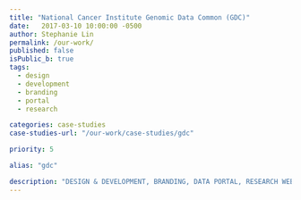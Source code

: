 ```yaml
---
title: "National Cancer Institute Genomic Data Common (GDC)"
date:   2017-03-10 10:00:00 -0500
author: Stephanie Lin
permalink: /our-work/
published: false
isPublic_b: true
tags:
  - design
  - development
  - branding
  - portal
  - research

categories: case-studies
case-studies-url: "/our-work/case-studies/gdc"

priority: 5

alias: "gdc"

description: "DESIGN & DEVELOPMENT, BRANDING, DATA PORTAL, RESEARCH WEBSITE"
---
```

